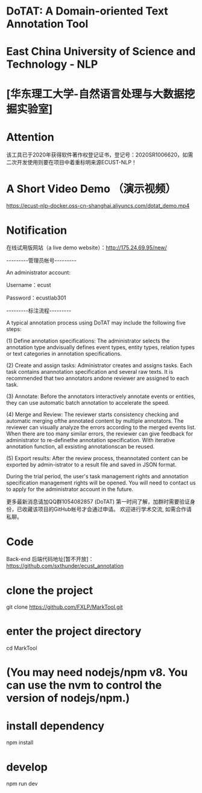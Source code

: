 # DoTAT: A Domain-oriented Text Annotation Tool 
# East China University of Science and Technology - NLP
# [华东理工大学-自然语言处理与大数据挖掘实验室]

# Attention
该工具已于2020年获得软件著作权登记证书，登记号：2020SR1006620，如需二次开发使用则要在项目中着重标明来源ECUST-NLP！

# A Short Video Demo （演示视频）
https://ecust-nlp-docker.oss-cn-shanghai.aliyuncs.com/dotat_demo.mp4

# Notification
在线试用版网站（a live demo website）：http://175.24.69.95/new/

---------管理员帐号---------

An administrator account:

Username：ecust

Password：ecustlab301

---------标注流程---------

A typical annotation process using DoTAT may include the following five steps:

(1) Define  annotation  specifications:   The  administrator  selects  the  annotation  type  andvisually defines event types, entity types, relation types or text categories in annotation specifications.

(2) Create and assign tasks: Administrator creates and assigns tasks. Each task contains anannotation specification and several raw texts. It is recommended that two annotators andone reviewer are assigned to each task.

(3) Annotate: Before the annotators interactively annotate events or entities, they can use automatic batch annotation to accelerate the speed.

(4) Merge and Review: The reviewer starts consistency checking and automatic merging ofthe annotated content by multiple annotators. The reviewer can visually analyze the errors according to the merged events list.  When there are too many similar errors, the reviewer can give feedback for administrator to re-definethe annotation specification.   With iterative annotation function, all exsisting annotationscan be reused.

(5) Export results: After the review process, theannotated content can be exported by admin-istrator to a result file and saved in JSON format.

During the trial period, the user's task management rights and annotation specification management rights will be opened. You will need to contact us to apply for the administrator account in the future.

更多最新消息请加QQ群1054082857 (DoTAT) 第一时间了解，加群时需要验证身份，已收藏该项目的GitHub帐号才会通过申请。 欢迎进行学术交流, 如需合作请私聊。


# Code
Back-end 后端代码地址[暂不开放]：https://github.com/sxthunder/ecust_annotation

# clone the project
git clone https://github.com/FXLP/MarkTool.git

# enter the project directory
cd MarkTool

# (You may need nodejs/npm v8. You can use the nvm to control the version of nodejs/npm.)

# install dependency
npm install

# develop
npm run dev



